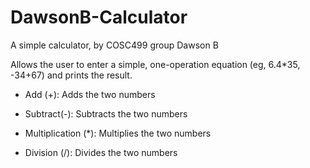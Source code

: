 # DawsonB-Calculator
A simple calculator, by COSC499 group Dawson B

Allows the user to enter a simple, one-operation equation (eg, 6.4*35, -34+67) and prints the result.

* Add (+): Adds the two numbers

* Subtract(-): Subtracts the two numbers

* Multiplication (*): Multiplies the two numbers

* Division (/): Divides the two numbers